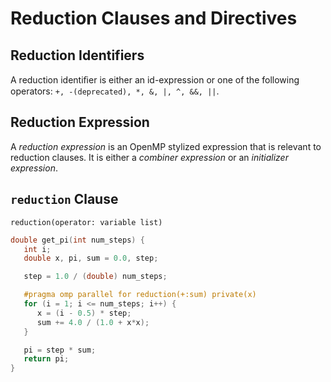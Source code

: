 # Reduction Clauses and Directives
## Reduction Identifiers
A reduction identiﬁer is either an id-expression or one of the following operators: `+, -(deprecated), *, &, |, ^, &&, ||`.

## Reduction Expression
A *reduction expression* is an OpenMP stylized expression that is relevant to reduction clauses. It is either a *combiner expression* or an *initializer expression*.

## `reduction` Clause
`reduction(operator: variable list)`
```c++
double get_pi(int num_steps) {
   int i;
   double x, pi, sum = 0.0, step;

   step = 1.0 / (double) num_steps;

   #pragma omp parallel for reduction(+:sum) private(x)
   for (i = 1; i <= num_steps; i++) {
      x = (i - 0.5) * step;
      sum += 4.0 / (1.0 + x*x);
   }

   pi = step * sum;
   return pi;
}
```